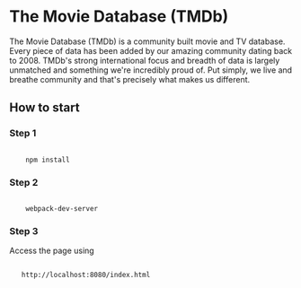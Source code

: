 # The Movie Database (TMDb) 

The Movie Database (TMDb) is a community built movie and TV database. Every piece of data has been added by our amazing community dating back to 2008. TMDb's strong international focus and breadth of data is largely unmatched and something we're incredibly proud of. Put simply, we live and breathe community and that's precisely what makes us different.


## How to start

### Step 1

<code>
    npm install
</code>

### Step 2

<code>
    webpack-dev-server
</code>

### Step 3

Access the page using

<code>
   http://localhost:8080/index.html
</code>
